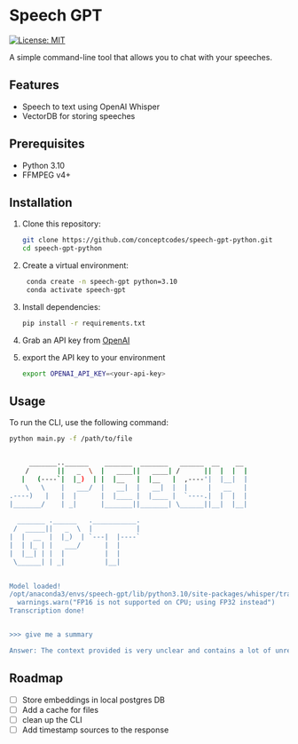 # Speech GPT

[![License: MIT](https://img.shields.io/badge/License-MIT-yellow.svg)](https://opensource.org/licenses/MIT)

A simple command-line tool that allows you to chat with your speeches.

## Features

- Speech to text using OpenAI Whisper
- VectorDB for storing speeches

## Prerequisites

- Python 3.10
- FFMPEG v4+

## Installation

1. Clone this repository:

   ```sh
   git clone https://github.com/conceptcodes/speech-gpt-python.git
   cd speech-gpt-python
   ```

2. Create a virtual environment:

   ```sh
    conda create -n speech-gpt python=3.10
    conda activate speech-gpt
   ```

3. Install dependencies:

   ```sh
   pip install -r requirements.txt
   ```

4. Grab an API key from [OpenAI](https://beta.openai.com/)

5. export the API key to your environment

   ```sh
   export OPENAI_API_KEY=<your-api-key>
   ```


## Usage

To run the CLI, use the following command:

```sh
python main.py -f /path/to/file


     _______..______    _______  _______   ______  __    __  
    /       ||   _  \  |   ____||   ____| /      ||  |  |  | 
   |   (----`|  |_)  | |  |__   |  |__   |  ,----'|  |__|  | 
    \   \    |   ___/  |   __|  |   __|  |  |     |   __   | 
.----)   |   |  |      |  |____ |  |____ |  `----.|  |  |  | 
|_______/    | _|      |_______||_______| \______||__|  |__| 
                                                             
  _______ .______   .___________.
 /  _____||   _  \  |           |
|  |  __  |  |_)  | `---|  |----`
|  | |_ | |   ___/      |  |     
|  |__| | |  |          |  |     
 \______| | _|          |__|     
                                 

Model loaded!
/opt/anaconda3/envs/speech-gpt/lib/python3.10/site-packages/whisper/transcribe.py:126: UserWarning: FP16 is not supported on CPU; using FP32 instead
  warnings.warn("FP16 is not supported on CPU; using FP32 instead")
Transcription done!


>>> give me a summary

Answer: The context provided is very unclear and contains a lot of unrelated information and slang. It appears to be discussing Einstein's theory of special relativity, specifically the concept of relative motion and the idea that time can be affected by speed. However, it is difficult to provide a clear and concise summary based on the given context.
```

## Roadmap

- [ ] Store embeddings in local postgres DB
- [ ] Add a cache for files
- [ ] clean up the CLI
- [ ] Add timestamp sources to the response

